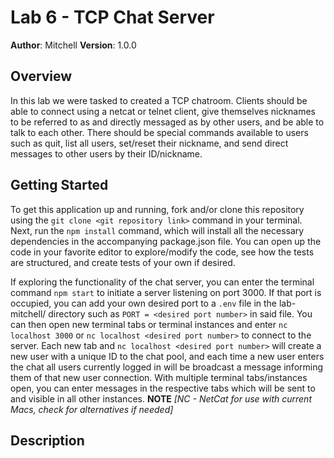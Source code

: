 # Lab 6 - TCP Chat Server

**Author**: Mitchell
**Version**: 1.0.0

## Overview
In this lab we were tasked to created a TCP chatroom. Clients should be able to connect using a netcat or telnet client, give themselves nicknames to be referred to as and directly messaged as by other users, and be able to talk to each other. There should be special commands available to users such as quit, list all users, set/reset their nickname, and send direct messages to other users by their ID/nickname.

## Getting Started
To get this application up and running, fork and/or clone this repository using the `git clone <git repository link>` command in your terminal. Next, run the `npm install` command, which will install all the necessary dependencies in the accompanying package.json file. You can open up the code in your favorite editor to explore/modify the code, see how the tests are structured, and create tests of your own if desired.

If exploring the functionality of the chat server, you can enter the terminal command `npm start` to initiate a server listening on port 3000. If that port is occupied, you can add your own desired port to a `.env` file in the lab-mitchell/ directory such as `PORT = <desired port number>` in said file. You can then open new terminal tabs or terminal instances and enter `nc localhost 3000` or `nc localhost <desired port number>` to connect to the server. Each new tab and `nc localhost <desired port number>` will create a new user with a unique ID to the chat pool, and each time a new user enters the chat all users currently logged in will be broadcast a message informing them of that new user connection. With multiple terminal tabs/instances open, you can enter messages in the respective tabs which will be sent to and visible in all other instances.
**NOTE** _[NC - NetCat for use with current Macs, check for alternatives if needed]_

## Description